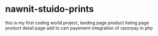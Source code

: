 # nawnit-stuido-prints
this is my first coding world project, 
landing page
product listing page
product detail page
add to cart
payement integration of razorpay in php 
